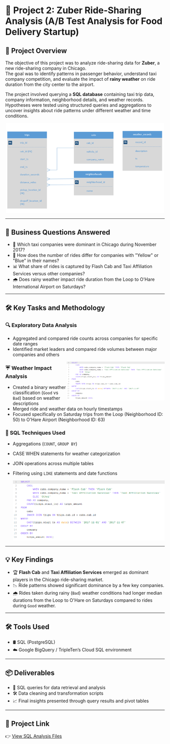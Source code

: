 # 🚕 Project 2: Zuber Ride-Sharing Analysis (A/B Test Analysis for Food Delivery Startup)

## 🧭 Project Overview
The objective of this project was to analyze ride-sharing data for **Zuber**, a new ride-sharing company in Chicago.  
The goal was to identify patterns in passenger behavior, understand taxi company competition, and evaluate the impact of **rainy weather** on ride duration from the city center to the airport.

The project involved querying a **SQL database** containing taxi trip data, company information, neighborhood details, and weather records. Hypotheses were tested using structured queries and aggregations to uncover insights about ride patterns under different weather and time conditions.
<p align="center">
  <img src="./2_1.PNG" alt="Zuber Database Schema" width="500"/>
</p>

---

## 🧠 Business Questions Answered
- 🚖 Which taxi companies were dominant in Chicago during November 2017?
- 💛 How does the number of rides differ for companies with "Yellow" or "Blue" in their names?
- 📊 What share of rides is captured by Flash Cab and Taxi Affiliation Services versus other companies?
- 🌧️ Does rainy weather impact ride duration from the Loop to O'Hare International Airport on Saturdays?

---

## 🛠️ Key Tasks and Methodology

### 🔍 Exploratory Data Analysis
- Aggregated and compared ride counts across companies for specific date ranges
- Identified market leaders and compared ride volumes between major companies and others

<img align="right" src="./2_2.PNG" width="310" />

### ☔ Weather Impact Analysis
- Created a binary weather classification (`Good` vs `Bad`) based on weather descriptions
- Merged ride and weather data on hourly timestamps
- Focused specifically on Saturday trips from the Loop (Neighborhood ID: 50) to O'Hare Airport (Neighborhood ID: 63)
  

### 🧮 SQL Techniques Used
- Aggregations (`COUNT`, `GROUP BY`)
- CASE WHEN statements for weather categorization
- JOIN operations across multiple tables
- Filtering using `LIKE` statements and date functions
  
  <img src="./2_2.PNG" alt="Zuber Database Schema" width="500"/>

---

## 💡 Key Findings
- 🏆 **Flash Cab** and **Taxi Affiliation Services** emerged as dominant players in the Chicago ride-sharing market.
- 📉 Ride patterns showed significant dominance by a few key companies.
- 🌧️ Rides taken during rainy (`Bad`) weather conditions had longer median durations from the Loop to O'Hare on Saturdays compared to rides during `Good` weather.

---

## 🛠️ Tools Used
- 🛢️ SQL (PostgreSQL)
- ☁️ Google BigQuery / TripleTen’s Cloud SQL environment

---

## 📦 Deliverables
- 🧹 SQL queries for data retrieval and analysis
- 🛠️ Data cleaning and transformation scripts
- 📈 Final insights presented through query results and pivot tables

---

## 🔗 Project Link
👉 [View SQL Analysis Files](./exploratory_analysis.sql)
